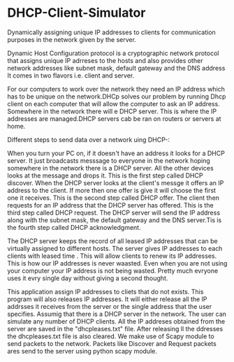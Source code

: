 # DHCP-Client-Simulator
Dynamically assigning unique IP addresses to clients for communication purposes in the network given by the server.


Dynamic Host Configuration protocol is a  cryptographic network protocol that assigns unique IP adrreses to the hosts and also provides other network addresses like subnet mask, default gateway and the DNS address It comes in two flavors i.e. client and server.

For our computers to work over the network they need an IP address which has to be unique on the network.DHCp solves our problem by running Dhcp client on each computer that will allow the computer to ask an IP address. Somewhere in the network there will e DHCP server. This is where the IP addresses are managed.DHCP servers cab be ran on routers or servers at home.

Different steps to send data over a network uing DHCP-:

When you turn your PC on, if it doesn't have an address it looks for a DHCP server. It just broadcasts messsage to everyone in the network hoping somewhere in the network there is a DHCP server. All the other devices looks at the message and drops it. This is the first step called DHCP discover.
When the DHCP server looks at the client's messge it offers an IP address to the client. If more then one offer is give it will choose the first one it receives. This is the second step called DHCP offer.
The client then requests for an IP address that the DHCP server has offered. This is the third step called DHCP request.
The DHCP server will send the IP address along with the subnet mask, the default gateway and the DNS server.Tis is the fourth step called DHCP acknowledgment.

The DHCP server keeps the record of all leased IP addresses that can be virtually assigned to different hosts. The server gives IP addresses to each clients with leased time . This will allow clients to renew its IP addresses. This is how our IP addresses is never waasted. Even when you are not using your computer your IP address is not being wasted. Pretty much evryone uses it evry single day without giving a second thought.

This application assign IP addresses to cliets that do not exists. This program will also releases IP addresses. It will either release all the IP addrsses it receives from the server or the single address that the user specifies.
Assumig that there is a DHCP server in the network. The user can simulate any number of DHCP clients. All the IP addreses obtained from the server are saved in the "dhcpleases.txt" file. After releasing ll the ddresses the dhcpleases.txt file is also cleared.
We make use of Scapy module to send packets to the network. Packets like Discover and Request packets ares send to the server using python scapy module.











